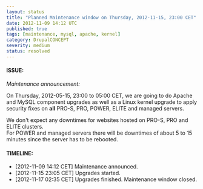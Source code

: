 ```yaml
---
layout: status
title: "Planned Maintenance window on Thursday, 2012-11-15, 23:00 CET"
date: 2012-11-09 14:12 UTC
published: true
tags: [maintenance, mysql, apache, kernel]
category: DrupalCONCEPT
severity: medium
status: resolved
---
```


#### ISSUE:

*Maintenance announcement:*

On Thursday, 2012-05-15, 23:00 to 05:00 CET, we are going to do Apache and MySQL component upgrades as well as a Linux kernel upgrade to apply security fixes on **all** PRO-S, PRO, POWER, ELITE and managed servers. 

We don't expect any downtimes for websites hosted on PRO-S, PRO and ELITE clusters.  
For POWER and managed servers there will be downtimes of about 5 to 15 minutes since the server has to be rebooted.


#### TIMELINE:

* [2012-11-09 14:12 CET] Maintenance announced. 
* [2012-11-15 23:05 CET] Upgrades started.
* [2012-11-17 02:35 CET] Upgrades finished. Maintenance window closed.
